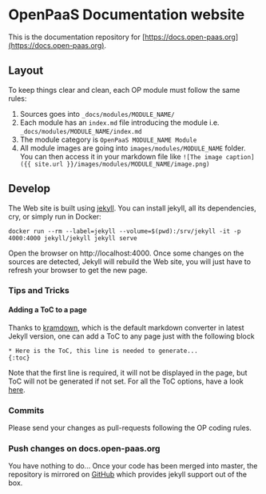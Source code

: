 # OpenPaaS Documentation website

This is the documentation repository for [https://docs.open-paas.org](https://docs.open-paas.org).

## Layout

To keep things clear and clean, each OP module must follow the same rules:

1. Sources goes into `_docs/modules/MODULE_NAME/`
2. Each module has an `index.md` file introducing the module i.e. `_docs/modules/MODULE_NAME/index.md`
3. The module category is `OpenPaaS MODULE_NAME Module`
4. All module images are going into `images/modules/MODULE_NAME` folder. You can then access it in your markdown file like `![The image caption]({{ site.url }}/images/modules/MODULE_NAME/image.png)`

## Develop

The Web site is built using [jekyll](https://jekyllrb.com/). You can install jekyll, all its dependencies, cry, or simply run in Docker:

```
docker run --rm --label=jekyll --volume=$(pwd):/srv/jekyll -it -p 4000:4000 jekyll/jekyll jekyll serve
```

Open the browser on http://localhost:4000. Once some changes on the sources are detected, Jekyll will rebuild the Web site, you will just have to refresh your browser to get the new page.

### Tips and Tricks

#### Adding a ToC to a page

Thanks to [kramdown](https://github.com/gettalong/kramdown), which is the default markdown converter in latest Jekyll version, one can add a ToC to any page just with the following block

```
* Here is the ToC, this line is needed to generate... 
{:toc}
```

Note that the first line is required, it will not be displayed in the page, but ToC will not be generated if not set. For all the ToC options, have a look [here](https://kramdown.gettalong.org/converter/html.html#toc).

### Commits

Please send your changes as pull-requests following the OP coding rules.

### Push changes on docs.open-paas.org

You have nothing to do... Once your code has been merged into master, the repository is mirrored on [GitHub](https://github.com/linagora/openpaas-doc) which provides jekyll support out of the box.